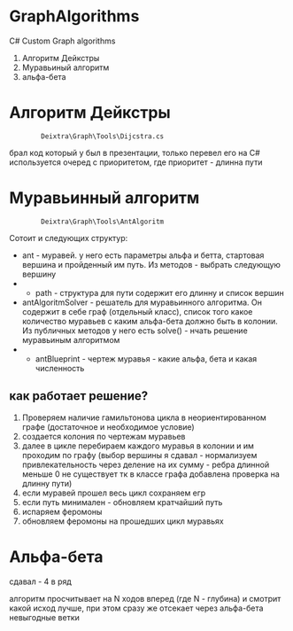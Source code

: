 # GraphAlgorithms
C# Custom Graph algorithms

1. Алгоритм Дейкстры
2. Муравьиный алгоритм
3. альфа-бета

    

# Алгоритм Дейкстры
            Deixtra\Graph\Tools\Dijcstra.cs
брал код который у был в презентации, только перевел его на C#
используется очеред с приоритетом, где приоритет - длинна пути
# Муравьинный алгоритм
            Deixtra\Graph\Tools\AntAlgoritm
Сотоит и следующих структур:
* ant - муравей. у него есть параметры альфа и бетта, стартовая вершина и пройденный им путь. Из методов - выбрать следующую вершину
* * path - структура для пути содержит его длинну и список вершин
* antAlgoritmSolver - решатель для муравьинного алгоритма. Он содержит в себе граф (отдельный класс), список того какое количество муравьев с каким альфа-бета должно быть в колонии. Из публичных методов у него есть solve() - нчать решение муравьиным алгоритмом
* * antBlueprint - чертеж муравья - какие альфа, бета и какая численность

## как работает решение?
1. Проверяем наличие гамильтонова цикла в неориентированном графе (достаточное и необходимое условие)
2. создается колония по чертежам муравьев
3. далее в цикле перебираем каждого муравья в колонии и им проходим по графу (выбор вершины я сдавал - нормализуем привлекательность через деление на их сумму - ребра длинной меньше 0 не существует тк в классе графа добавлена проверка на длинну пути)
4. если муравей прошел весь цикл сохраняем егр
5. если путь минимален - обновляем кратчайший путь
6. испаряем феромоны
7. обновляем феромоны на прошедших цикл муравьях

# Альфа-бета
сдавал - 4 в ряд

алгоритм просчитывает на N ходов вперед (где N - глубина) и смотрит какой исход лучше, при этом сразу же отсекает через альфа-бета невыгодные ветки